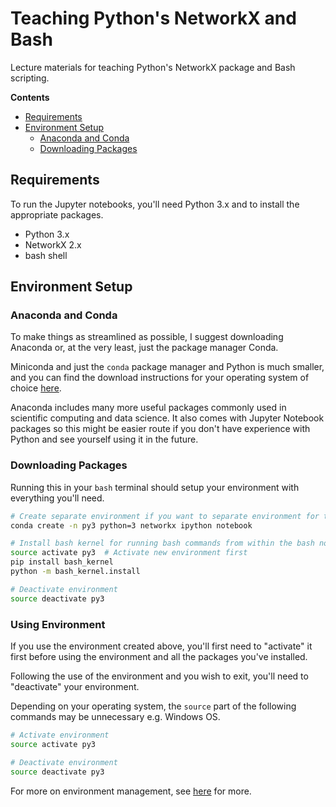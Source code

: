 # Teaching Python's NetworkX and Bash

Lecture  materials for teaching Python's NetworkX package and Bash scripting.


**Contents**

- [Requirements](#requirements)
- [Environment Setup](#environment-setup)
    - [Anaconda and Conda](#anaconda-and-conda)
    - [Downloading Packages](#downloading-packages)


## Requirements

To run the Jupyter notebooks, you'll need Python 3.x and to install the
appropriate packages.

- Python 3.x
- NetworkX 2.x
- bash shell


## Environment Setup

### Anaconda and Conda

To make things as streamlined as possible, I suggest downloading Anaconda or, at
the very least, just the package manager Conda.

Miniconda and just the `conda` package manager and Python is much smaller, and
you can find the download instructions for your operating system of choice
[here][conda].

Anaconda includes many more useful packages commonly used in scientific
computing and data science. It also comes with Jupyter Notebook packages so this
might be easier route if you don't have experience with Python and see yourself
using it in the future.

[conda]: https://conda.io/miniconda.html


### Downloading Packages

Running this in your `bash` terminal should setup your environment with
everything you'll need.

```sh
# Create separate environment if you want to separate environment for this
conda create -n py3 python=3 networkx ipython notebook

# Install bash kernel for running bash commands from within the bash notebook
source activate py3  # Activate new environment first
pip install bash_kernel
python -m bash_kernel.install

# Deactivate environment
source deactivate py3
```


### Using Environment

If you use the environment created above, you'll first need to "activate" it
first before using the environment and all the packages you've installed.

Following the use of the environment and you wish to exit, you'll need to
"deactivate" your environment.

Depending on your operating system, the `source` part of the following commands
may be unnecessary e.g. Windows OS.

```sh
# Activate environment
source activate py3

# Deactivate environment
source deactivate py3
```

For more on environment management, see [here][env] for more.

[env]: https://conda.io/docs/user-guide/tasks/manage-environments.html
